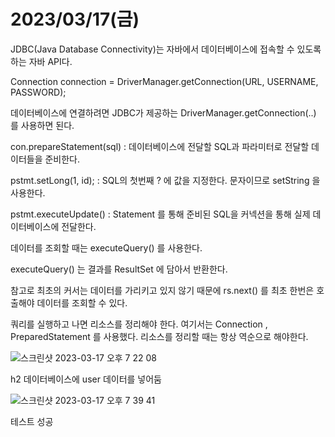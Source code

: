 # 2023/03/17(금)



JDBC(Java Database Connectivity)는 자바에서 데이터베이스에 접속할 수 있도록 하는 자바 API다.

Connection connection = DriverManager.getConnection(URL, USERNAME, PASSWORD); 

데이터베이스에 연결하려면 JDBC가 제공하는 DriverManager.getConnection(..) 를 사용하면 된다.

con.prepareStatement(sql) : 데이터베이스에 전달할 SQL과 파라미터로 전달할 데이터들을 준비한다.

pstmt.setLong(1, id); : SQL의 첫번째 ? 에 값을 지정한다. 문자이므로 setString 을 사용한다.

pstmt.executeUpdate() : Statement 를 통해 준비된 SQL을 커넥션을 통해 실제 데이터베이스에 전달한다.

데이터를 조회할 때는 executeQuery() 를 사용한다.

executeQuery() 는 결과를 ResultSet 에 담아서 반환한다.

참고로 최초의 커서는 데이터를 가리키고 있지 않기 때문에 rs.next() 를 최초 한번은 호출해야 데이터를 조회할 수 있다.

쿼리를 실행하고 나면 리소스를 정리해야 한다.
여기서는 Connection , PreparedStatement 를 사용했다. 리소스를 정리할 때는 항상 역순으로 해야한다.





![스크린샷 2023-03-17 오후 7 22 08](https://user-images.githubusercontent.com/74756843/225881953-3bc2856d-2133-465f-8bc1-a89f17ac372d.png)

h2 데이터베이스에 user 데이터를 넣어둠 



![스크린샷 2023-03-17 오후 7 39 41](https://user-images.githubusercontent.com/74756843/225882213-6fbc81cc-502f-4db1-a0e9-d27d1dbf58a1.png)

테스트 성공 

